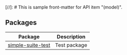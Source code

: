 [//]: # This is sample front-matter for API item "(model)".


## Packages

|  Package | Description |
|  --- | --- |
|  [simple-suite-test](docs/simple-suite-test) | Test package |